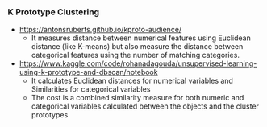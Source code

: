 ### K Prototype Clustering

- https://antonsruberts.github.io/kproto-audience/
    - It measures distance between numerical features using Euclidean distance (like K-means) but also measure the distance between categorical features using the number of matching categories.
- https://www.kaggle.com/code/rohanadagouda/unsupervised-learning-using-k-prototype-and-dbscan/notebook
    - It calculates Euclidean distances for numerical variables and Similarities for categorical variables
    - The cost is a combined similarity measure for both numeric and categorical variables calculated between the objects and the cluster prototypes